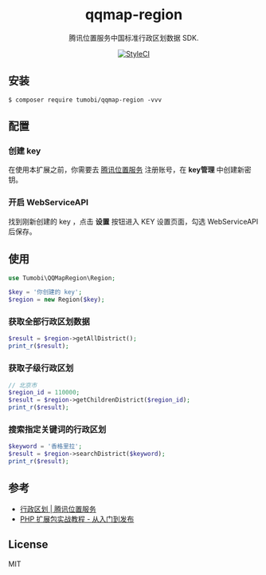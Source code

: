 <h1 align="center"> qqmap-region </h1>

<p align="center"> 腾讯位置服务中国标准行政区划数据 SDK.</p>

<p align="center">
    <a href="https://github.styleci.io/repos/156715216"><img src="https://github.styleci.io/repos/156715216/shield?branch=master" alt="StyleCI"></a>
</p>

## 安装

```shell
$ composer require tumobi/qqmap-region -vvv
```

## 配置
### 创建 key
在使用本扩展之前，你需要去 [腾讯位置服务](https://lbs.qq.com/index.html) 注册账号，在 **key管理** 中创建新密钥。
### 开启 WebServiceAPI
找到刚新创建的 key ，点击 **设置** 按钮进入 KEY 设置页面，勾选 WebServiceAPI 后保存。

## 使用
```php
use Tumobi\QQMapRegion\Region;

$key = '你创建的 key';
$region = new Region($key);
```

### 获取全部行政区划数据
```php
$result = $region->getAllDistrict();
print_r($result);
```
### 获取子级行政区划
```php
// 北京市
$region_id = 110000;
$result = $region->getChildrenDistrict($region_id);
print_r($result);
```

### 搜索指定关键词的行政区划
```php
$keyword = '香格里拉';
$result = $region->searchDistrict($keyword);
print_r($result);
```

## 参考
+ [行政区划 | 腾讯位置服务](https://lbs.qq.com/webservice_v1/guide-region.html)
+ [PHP 扩展包实战教程 - 从入门到发布](https://laravel-china.org/courses/creating-package?rf=23775)

## License

MIT
